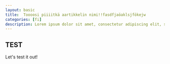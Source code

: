 ```yaml
---
layout: basic
title:  Toooosi piiiitkä aartikkelin nimi!!fasdfjaöaklsjfökejw
categories: [fi]
description: Lorem ipsum dolor sit amet, consectetur adipiscing elit, sed do eiusmod tempor incididunt ut labore et dolore magna aliqua. Ut enim ad minim veniam, quis nostrud exercitation ullamco laboris nisi ut aliquip ex ea commodo consequat.
---
```


## TEST

Let's test it out!